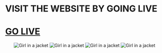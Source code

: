 # VISIT THE WEBSITE BY GOING LIVE 
# <a href="https://shivam-2712.netlify.app/">GO LIVE</a>

<div align ="center">
  <img src="https://user-images.githubusercontent.com/76916192/194257024-f4bf870b-1397-4883-bca3-e0fa0e3cb947.png" alt="Girl in a jacket">
  <img src="https://user-images.githubusercontent.com/76916192/194257890-398e4e6b-ead8-420c-b6f7-62c1db73f8f4.png" alt="Girl in a jacket">
  <img src="https://user-images.githubusercontent.com/76916192/194257698-022cfaf2-6ac4-46d2-b37c-ab54350d4366.png" alt="Girl in a jacket">
  <img src="https://user-images.githubusercontent.com/76916192/194257763-23bc891f-8b9f-4770-9965-3b6b9bea88a9.png" alt="Girl in a jacket">
  
</div>

